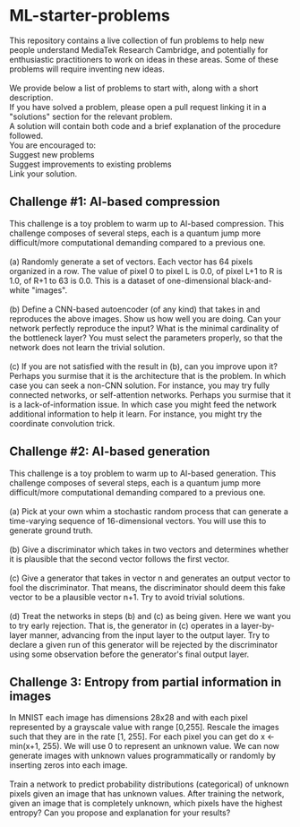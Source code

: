 # ML-starter-problems
This repository contains a live collection of fun problems to help new people understand MediaTek Research Cambridge, and potentially for enthusiastic practitioners to work on ideas in these areas. Some of these problems will require inventing new ideas.\
\
We provide below a list of problems to start with, along with a short description.\
If you have solved a problem, please open a pull request linking it in a "solutions" section for the relevant problem.\
A solution will contain both code and a brief explanation of the procedure followed.\
You are encouraged to:\
Suggest new problems\
Suggest improvements to existing problems\
Link your solution.

## Challenge #1: AI-based compression

This challenge is a toy problem to warm up to AI-based compression. This challenge composes of several steps, each is a quantum jump more difficult/more computational demanding compared to a previous one.\
\
(a) Randomly generate a set of vectors. Each vector has 64 pixels organized in a row. The value of pixel 0 to pixel L is 0.0, of pixel L+1 to R is 1.0, of R+1 to 63 is 0.0. This is a dataset of one-dimensional black-and-white "images".\
\
(b) Define a CNN-based autoencoder (of any kind) that takes in and reproduces the above images. Show us how well you are doing. Can your network perfectly reproduce the input? What is the minimal cardinality of the bottleneck layer? You must select the parameters properly, so that the network does not learn the trivial solution.\
\
(c) If you are not satisfied with the result in (b), can you improve upon it? Perhaps you surmise that it is the architecture that is the problem. In which case you can seek a non-CNN solution. For instance, you may try fully connected networks, or self-attention networks. Perhaps you surmise that it is a lack-of-information issue. In which case you might feed the network additional information to help it learn. For instance, you might try the coordinate convolution trick.

## Challenge #2: AI-based generation

This challenge is a toy problem to warm up to AI-based generation. This challenge composes of several steps, each is a quantum jump more difficult/more computational demanding compared to a previous one.\
\
(a) Pick at your own whim a stochastic random process that can generate a time-varying sequence of 16-dimensional vectors. You will use this to generate ground truth.\
\
(b) Give a discriminator which takes in two vectors and determines whether it is plausible that the second vector follows the first vector.\
\
(c) Give a generator that takes in vector n and generates an output vector to fool the discriminator. That means, the discriminator should deem this fake vector to be a plausible vector n+1. Try to avoid trivial solutions.\
\
(d) Treat the networks in steps (b) and (c) as being given. Here we want you to try early rejection. That is, the generator in (c) operates in a layer-by-layer manner, advancing from the input layer to the output layer. Try to declare a given run of this generator will be rejected by the discriminator using some observation before the generator's final output layer.

## Challenge 3: Entropy from partial information in images

In MNIST each image has dimensions 28x28 and with each pixel represented by a grayscale value with range [0,255]. Rescale the images such that they are in the rate [1, 255].  For each pixel you can get do x <- min(x+1, 255). We will use 0 to represent an unknown value.  We can now generate images with unknown values programmatically or randomly by inserting zeros into each image.\
\
Train a network to predict probability distributions (categorical) of unknown pixels given an image that has unknown values.  After training the network, given an image that is completely unknown, which pixels have the highest entropy?  Can you propose and explanation for your results?


 
